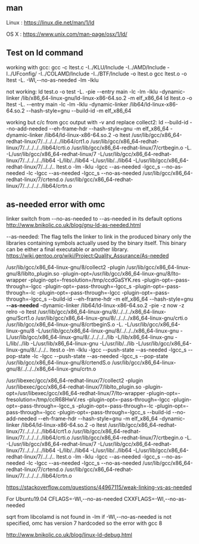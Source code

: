 ## man

Linux : https://linux.die.net/man/1/ld

OS X : https://www.unix.com/man-page/osx/1/ld/

## Test on ld command
working with gcc:
gcc -c ltest.c -I../KLU/Include -I../AMD/Include -I../UFconfig/  -I../COLAMD/Include -I../BTF/Include -o ltest.o
gcc ltest.o -o ltest -L. -Wl,--no-as-needed -lm -lklu

not working:
ld test.o -o test -L. -pie --entry main -lc -lm -lklu -dynamic-linker /lib/x86_64-linux-gnu/ld-linux-x86-64.so.2 -m elf_x86_64
ld  ltest.o -o ltest -L. --entry main -lc -lm -lklu -dynamic-linker /lib64/ld-linux-x86-64.so.2 --hash-style=gnu --build-id -m elf_x86_64

working but c/c from gcc output with -v and replace collect2:
ld --build-id --no-add-needed --eh-frame-hdr --hash-style=gnu -m elf_x86_64 -dynamic-linker /lib64/ld-linux-x86-64.so.2 -o ltest /usr/lib/gcc/x86_64-redhat-linux/7/../../../../lib64/crt1.o /usr/lib/gcc/x86_64-redhat-linux/7/../../../../lib64/crti.o /usr/lib/gcc/x86_64-redhat-linux/7/crtbegin.o -L. -L/usr/lib/gcc/x86_64-redhat-linux/7 -L/usr/lib/gcc/x86_64-redhat-linux/7/../../../../lib64 -L/lib/../lib64 -L/usr/lib/../lib64 -L/usr/lib/gcc/x86_64-redhat-linux/7/../../.. ltest.o -lm -lklu -lgcc --as-needed -lgcc_s --no-as-needed -lc -lgcc --as-needed -lgcc_s --no-as-needed /usr/lib/gcc/x86_64-redhat-linux/7/crtend.o /usr/lib/gcc/x86_64-redhat-linux/7/../../../../lib64/crtn.o

## as-needed error with omc

linker switch from --no-as-needed to --as-needed in its default options
http://www.bnikolic.co.uk/blog/gnu-ld-as-needed.html

--as-needed: The flag tells the linker to link in the produced binary only the libraries containing symbols actually used by the binary itself. This binary can be either a final executable or another library.
https://wiki.gentoo.org/wiki/Project:Quality_Assurance/As-needed

/usr/lib/gcc/x86_64-linux-gnu/8/collect2 -plugin /usr/lib/gcc/x86_64-linux-gnu/8/liblto_plugin.so -plugin-opt=/usr/lib/gcc/x86_64-linux-gnu/8/lto-wrapper -plugin-opt=-fresolution=/tmp/ccdGaSYK.res -plugin-opt=-pass-through=-lgcc -plugin-opt=-pass-through=-lgcc_s -plugin-opt=-pass-through=-lc -plugin-opt=-pass-through=-lgcc -plugin-opt=-pass-through=-lgcc_s --build-id --eh-frame-hdr -m elf_x86_64 --hash-style=gnu **--as-needed** -dynamic-linker /lib64/ld-linux-x86-64.so.2 -pie -z now -z relro -o ltest /usr/lib/gcc/x86_64-linux-gnu/8/../../../x86_64-linux-gnu/Scrt1.o /usr/lib/gcc/x86_64-linux-gnu/8/../../../x86_64-linux-gnu/crti.o /usr/lib/gcc/x86_64-linux-gnu/8/crtbeginS.o -L. -L/usr/lib/gcc/x86_64-linux-gnu/8 -L/usr/lib/gcc/x86_64-linux-gnu/8/../../../x86_64-linux-gnu -L/usr/lib/gcc/x86_64-linux-gnu/8/../../../../lib -L/lib/x86_64-linux-gnu -L/lib/../lib -L/usr/lib/x86_64-linux-gnu -L/usr/lib/../lib -L/usr/lib/gcc/x86_64-linux-gnu/8/../../.. ltest.o -lm -lklu -lgcc --push-state --as-needed -lgcc_s --pop-state -lc -lgcc --push-state --as-needed -lgcc_s --pop-state /usr/lib/gcc/x86_64-linux-gnu/8/crtendS.o /usr/lib/gcc/x86_64-linux-gnu/8/../../../x86_64-linux-gnu/crtn.o

/usr/libexec/gcc/x86_64-redhat-linux/7/collect2 -plugin /usr/libexec/gcc/x86_64-redhat-linux/7/liblto_plugin.so -plugin-opt=/usr/libexec/gcc/x86_64-redhat-linux/7/lto-wrapper -plugin-opt=-fresolution=/tmp/ccR68HwV.res -plugin-opt=-pass-through=-lgcc -plugin-opt=-pass-through=-lgcc_s -plugin-opt=-pass-through=-lc -plugin-opt=-pass-through=-lgcc -plugin-opt=-pass-through=-lgcc_s --build-id --no-add-needed --eh-frame-hdr --hash-style=gnu -m elf_x86_64 -dynamic-linker /lib64/ld-linux-x86-64.so.2 -o ltest /usr/lib/gcc/x86_64-redhat-linux/7/../../../../lib64/crt1.o /usr/lib/gcc/x86_64-redhat-linux/7/../../../../lib64/crti.o /usr/lib/gcc/x86_64-redhat-linux/7/crtbegin.o -L. -L/usr/lib/gcc/x86_64-redhat-linux/7 -L/usr/lib/gcc/x86_64-redhat-linux/7/../../../../lib64 -L/lib/../lib64 -L/usr/lib/../lib64 -L/usr/lib/gcc/x86_64-redhat-linux/7/../../.. ltest.o -lm -lklu -lgcc --as-needed -lgcc_s --no-as-needed -lc -lgcc --as-needed -lgcc_s --no-as-needed /usr/lib/gcc/x86_64-redhat-linux/7/crtend.o /usr/lib/gcc/x86_64-redhat-linux/7/../../../../lib64/crtn.o

https://stackoverflow.com/questions/44967115/weak-linking-vs-as-needed

For Ubuntu19.04
CFLAGS=-Wl,--no-as-needed
CXXFLAGS=-Wl,--no-as-needed

sqrt from libcolamd is not found in -lm if -Wl,--no-as-needed is not specified, omc has version 7 hardcoded so the error with gcc 8

http://www.bnikolic.co.uk/blog/linux-ld-debug.html

